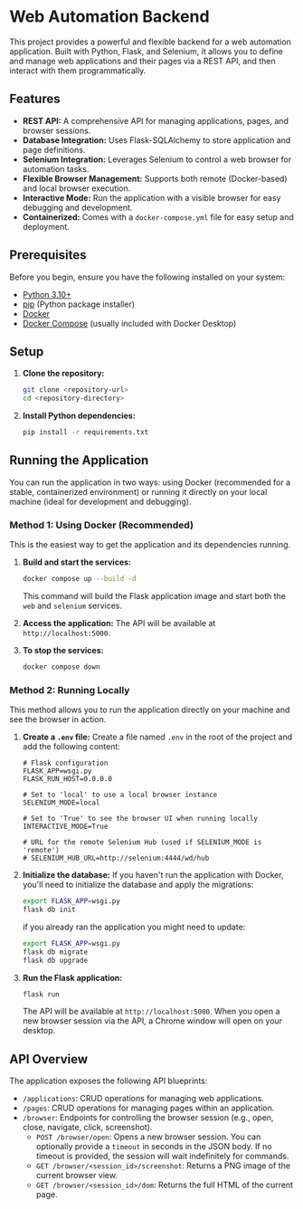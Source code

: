 # Web Automation Backend

This project provides a powerful and flexible backend for a web automation application. Built with Python, Flask, and Selenium, it allows you to define and manage web applications and their pages via a REST API, and then interact with them programmatically.

## Features

-   **REST API:** A comprehensive API for managing applications, pages, and browser sessions.
-   **Database Integration:** Uses Flask-SQLAlchemy to store application and page definitions.
-   **Selenium Integration:** Leverages Selenium to control a web browser for automation tasks.
-   **Flexible Browser Management:** Supports both remote (Docker-based) and local browser execution.
-   **Interactive Mode:** Run the application with a visible browser for easy debugging and development.
-   **Containerized:** Comes with a `docker-compose.yml` file for easy setup and deployment.

## Prerequisites

Before you begin, ensure you have the following installed on your system:

-   [Python 3.10+](https://www.python.org/downloads/)
-   [pip](https://pip.pypa.io/en/stable/installation/) (Python package installer)
-   [Docker](https://docs.docker.com/get-docker/)
-   [Docker Compose](https://docs.docker.com/compose/install/) (usually included with Docker Desktop)

## Setup

1.  **Clone the repository:**
    ```bash
    git clone <repository-url>
    cd <repository-directory>
    ```

2.  **Install Python dependencies:**
    ```bash
    pip install -r requirements.txt
    ```

## Running the Application

You can run the application in two ways: using Docker (recommended for a stable, containerized environment) or running it directly on your local machine (ideal for development and debugging).

### Method 1: Using Docker (Recommended)

This is the easiest way to get the application and its dependencies running.

1.  **Build and start the services:**
    ```bash
    docker compose up --build -d
    ```
    This command will build the Flask application image and start both the `web` and `selenium` services.

2.  **Access the application:**
    The API will be available at `http://localhost:5000`.

3.  **To stop the services:**
    ```bash
    docker compose down
    ```

### Method 2: Running Locally

This method allows you to run the application directly on your machine and see the browser in action.

1.  **Create a `.env` file:**
    Create a file named `.env` in the root of the project and add the following content:

    ```env
    # Flask configuration
    FLASK_APP=wsgi.py
    FLASK_RUN_HOST=0.0.0.0

    # Set to 'local' to use a local browser instance
    SELENIUM_MODE=local

    # Set to 'True' to see the browser UI when running locally
    INTERACTIVE_MODE=True

    # URL for the remote Selenium Hub (used if SELENIUM_MODE is 'remote')
    # SELENIUM_HUB_URL=http://selenium:4444/wd/hub
    ```

2.  **Initialize the database:**
    If you haven't run the application with Docker, you'll need to initialize the database and apply the migrations:
    ```bash
    export FLASK_APP=wsgi.py
    flask db init
    ```

    if you already ran the application you might need to update: 
    ```bash
    export FLASK_APP=wsgi.py
    flask db migrate
    flask db upgrade
    ```

3.  **Run the Flask application:**
    ```bash
    flask run
    ```
    The API will be available at `http://localhost:5000`. When you open a new browser session via the API, a Chrome window will open on your desktop.

## API Overview

The application exposes the following API blueprints:

-   `/applications`: CRUD operations for managing web applications.
-   `/pages`: CRUD operations for managing pages within an application.
-   `/browser`: Endpoints for controlling the browser session (e.g., open, close, navigate, click, screenshot).
    -   `POST /browser/open`: Opens a new browser session. You can optionally provide a `timeout` in seconds in the JSON body. If no timeout is provided, the session will wait indefinitely for commands.
    -   `GET /browser/<session_id>/screenshot`: Returns a PNG image of the current browser view.
    -   `GET /browser/<session_id>/dom`: Returns the full HTML of the current page.